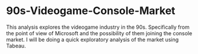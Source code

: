 # 90s-Videogame-Console-Market
This analysis explores the videogame industry in the 90s. Specifically from the point of view of Microsoft and the possibility of them joining the console market.
I will be doing a quick exploratory analysis of the market using Tabeau.  
